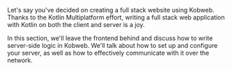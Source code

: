 Let's say you've decided on creating a full stack website using Kobweb. Thanks to the Kotlin Multiplatform effort,
writing a full stack web application with Kotlin on both the client and server is a joy. 

In this section, we'll leave the frontend behind and discuss how to write server-side logic in Kobweb. We'll talk about
how to set up and configure your server, as well as how to effectively communicate with it over the network.